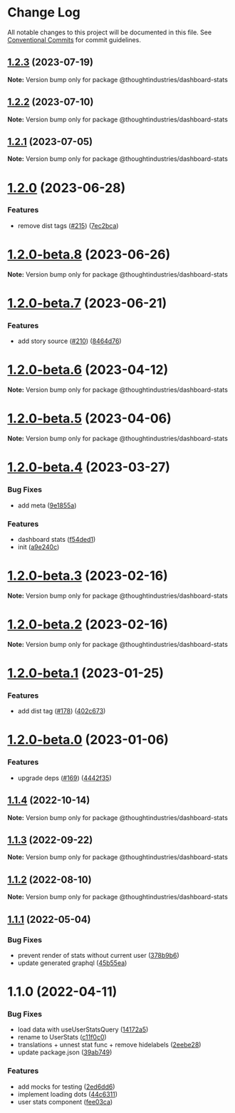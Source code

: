 # Change Log

All notable changes to this project will be documented in this file.
See [Conventional Commits](https://conventionalcommits.org) for commit guidelines.

## [1.2.3](https://github.com/thoughtindustries/helium/compare/@thoughtindustries/dashboard-stats@1.2.2...@thoughtindustries/dashboard-stats@1.2.3) (2023-07-19)

**Note:** Version bump only for package @thoughtindustries/dashboard-stats





## [1.2.2](https://github.com/thoughtindustries/helium/compare/@thoughtindustries/dashboard-stats@1.2.1...@thoughtindustries/dashboard-stats@1.2.2) (2023-07-10)

**Note:** Version bump only for package @thoughtindustries/dashboard-stats





## [1.2.1](https://github.com/thoughtindustries/helium/compare/@thoughtindustries/dashboard-stats@1.2.0...@thoughtindustries/dashboard-stats@1.2.1) (2023-07-05)

**Note:** Version bump only for package @thoughtindustries/dashboard-stats





# [1.2.0](https://github.com/thoughtindustries/helium/compare/@thoughtindustries/dashboard-stats@1.2.0-beta.8...@thoughtindustries/dashboard-stats@1.2.0) (2023-06-28)


### Features

* remove dist tags ([#215](https://github.com/thoughtindustries/helium/issues/215)) ([7ec2bca](https://github.com/thoughtindustries/helium/commit/7ec2bca0750325fe2d6c2528973846d86c082844))





# [1.2.0-beta.8](https://github.com/thoughtindustries/helium/compare/@thoughtindustries/dashboard-stats@1.2.0-beta.7...@thoughtindustries/dashboard-stats@1.2.0-beta.8) (2023-06-26)

**Note:** Version bump only for package @thoughtindustries/dashboard-stats





# [1.2.0-beta.7](https://github.com/thoughtindustries/helium/compare/@thoughtindustries/dashboard-stats@1.2.0-beta.6...@thoughtindustries/dashboard-stats@1.2.0-beta.7) (2023-06-21)


### Features

* add story source ([#210](https://github.com/thoughtindustries/helium/issues/210)) ([8464d76](https://github.com/thoughtindustries/helium/commit/8464d768f557e74e61bf9e1ebf43605e9bcbd6bd))





# [1.2.0-beta.6](https://github.com/thoughtindustries/helium/compare/@thoughtindustries/dashboard-stats@1.2.0-beta.4...@thoughtindustries/dashboard-stats@1.2.0-beta.6) (2023-04-12)

**Note:** Version bump only for package @thoughtindustries/dashboard-stats





# [1.2.0-beta.5](https://github.com/thoughtindustries/helium/compare/@thoughtindustries/dashboard-stats@1.2.0-beta.4...@thoughtindustries/dashboard-stats@1.2.0-beta.5) (2023-04-06)

**Note:** Version bump only for package @thoughtindustries/dashboard-stats





# [1.2.0-beta.4](https://github.com/thoughtindustries/helium/compare/@thoughtindustries/dashboard-stats@1.2.0-beta.3...@thoughtindustries/dashboard-stats@1.2.0-beta.4) (2023-03-27)


### Bug Fixes

* add meta ([9e1855a](https://github.com/thoughtindustries/helium/commit/9e1855a035237e4005cb4cfeca0a62983c7d079e))


### Features

* dashboard stats ([f54ded1](https://github.com/thoughtindustries/helium/commit/f54ded159aad712ea91ef07bbd0e2b81bf63caf8))
* init ([a9e240c](https://github.com/thoughtindustries/helium/commit/a9e240c1dd472ba2fc6b6ced72492614abcbf6c9))





# [1.2.0-beta.3](https://github.com/thoughtindustries/helium/compare/@thoughtindustries/dashboard-stats@1.2.0-beta.1...@thoughtindustries/dashboard-stats@1.2.0-beta.3) (2023-02-16)

**Note:** Version bump only for package @thoughtindustries/dashboard-stats





# [1.2.0-beta.2](https://github.com/thoughtindustries/helium/compare/@thoughtindustries/dashboard-stats@1.2.0-beta.1...@thoughtindustries/dashboard-stats@1.2.0-beta.2) (2023-02-16)

**Note:** Version bump only for package @thoughtindustries/dashboard-stats





# [1.2.0-beta.1](https://github.com/thoughtindustries/helium/compare/@thoughtindustries/dashboard-stats@1.2.0-beta.0...@thoughtindustries/dashboard-stats@1.2.0-beta.1) (2023-01-25)


### Features

* add dist tag ([#178](https://github.com/thoughtindustries/helium/issues/178)) ([402c673](https://github.com/thoughtindustries/helium/commit/402c67371b68a72d488c977701551b8a91ef5959))





# [1.2.0-beta.0](https://github.com/thoughtindustries/helium/compare/@thoughtindustries/dashboard-stats@1.1.4...@thoughtindustries/dashboard-stats@1.2.0-beta.0) (2023-01-06)


### Features

* upgrade deps ([#169](https://github.com/thoughtindustries/helium/issues/169)) ([4442f35](https://github.com/thoughtindustries/helium/commit/4442f35f6013119bb5e9baf154bdab9a3583b543))





## [1.1.4](https://github.com/thoughtindustries/helium/compare/@thoughtindustries/dashboard-stats@1.1.3...@thoughtindustries/dashboard-stats@1.1.4) (2022-10-14)

**Note:** Version bump only for package @thoughtindustries/dashboard-stats





## [1.1.3](https://github.com/thoughtindustries/helium/compare/@thoughtindustries/dashboard-stats@1.1.2...@thoughtindustries/dashboard-stats@1.1.3) (2022-09-22)

**Note:** Version bump only for package @thoughtindustries/dashboard-stats





## [1.1.2](https://github.com/thoughtindustries/helium/compare/@thoughtindustries/dashboard-stats@1.1.1...@thoughtindustries/dashboard-stats@1.1.2) (2022-08-10)

**Note:** Version bump only for package @thoughtindustries/dashboard-stats





## [1.1.1](https://github.com/thoughtindustries/helium/compare/@thoughtindustries/dashboard-stats@1.1.0...@thoughtindustries/dashboard-stats@1.1.1) (2022-05-04)


### Bug Fixes

* prevent render of stats without current user ([378b9b6](https://github.com/thoughtindustries/helium/commit/378b9b6cfad169aaa590ff4e5102983aed24969f))
* update generated graphql ([45b55ea](https://github.com/thoughtindustries/helium/commit/45b55ea28bceff26d66fd43740c6625aeec4cf80))





# 1.1.0 (2022-04-11)


### Bug Fixes

* load data with useUserStatsQuery ([14172a5](https://github.com/thoughtindustries/helium/commit/14172a51c8e8234c4e72d525d6a4e082d69f2ac4))
* rename to UserStats ([c11f0c0](https://github.com/thoughtindustries/helium/commit/c11f0c09739faae73cd40d0e1bf13a9510b2a351))
* translations + unnest stat func + remove hidelabels ([2eebe28](https://github.com/thoughtindustries/helium/commit/2eebe280e7f07bb05c6a35bc285ed9a7a0dfdf94))
* update package.json ([39ab749](https://github.com/thoughtindustries/helium/commit/39ab749c876925fdbe6fb19574cb1b82365be081))


### Features

* add mocks for testing ([2ed6dd6](https://github.com/thoughtindustries/helium/commit/2ed6dd654213bc7bd5b5cab5880e534312859325))
* implement loading dots ([44c6311](https://github.com/thoughtindustries/helium/commit/44c63111fb9b31d6630511eb57e3496d180b82cd))
* user stats component ([fee03ca](https://github.com/thoughtindustries/helium/commit/fee03caa27ee5cade3664caac3ebd832c8fd421d))

